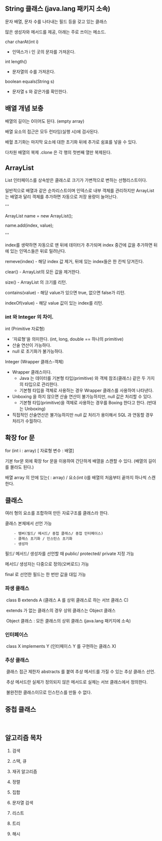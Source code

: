 ## String 클래스 (java.lang 패키지 소속)

문자 배열, 문자 수를 나타내는 필드 등을 갖고 있는 클래스

많은 생성자와 메서드를 제공, 아래는 주로 쓰이는 메소드.

char charAt(int i)

- 인덱스가 i 인 곳의 문자를 가져온다.

int length()

- 문자열의 수를 가져온다.

boolean equals(String s)

- 문자열 s 와 같은가를 확인한다.



## 배열 개념 보충

배열의 길이는 0이어도 된다. (empty array)

배열 요소의 접근은 모두 런타임(실행 시)에 검사된다.

배혈 초기화는 마지막 요소에 대한 초기화 뒤에 추가로 쉼표를 넣을 수 있다. 

다차원 배열의 복제 .clone 은 각 행의 첫번째 열만 복제된다.  



## ArrayList

List 인터페이스를 상속받은 클래스로 크기가 가변적으로 변하는 선형리스트이다.

일반적으로 배열과 같은 순차리스트이며 인덱스로 내부 객체를 관리하지만 ArrayList 는 배열과 달리 객체를 추가하면 자동으로 저장 용량이 늘어난다.

'''

ArrayList<type> name = new ArrayList<type>();

name.add(index, value);

'''

index를 생략하면 자동으로 맨 뒤에 데이터가 추가되며 index 중간에 값을 추가하면 뒤에 있는 인덱스들은 뒤로 밀려난다.

remeve(index) - 해당 index 값 제거, 뒤에 있는 index들은 한 칸씩 당겨진다.

clear() - ArrayList의 모든 값을 제거한다.

size() - ArrayList 의 크기를 리턴.

contains(value) - 해당 value가 있으면 true, 없으면 false가 리턴.

indexOf(value) - 해당 value 값이 있는 index를 리턴.



### int 와 Integer 의 차이.

int (Primitive 자료형)

- '자료형'을 의미한다. (int, long, double == 하나의 primitive)
- 산술 연산이 가능하다.
- null 로 초기화가 불가능하다.



Integer (Wrapper 클래스-객체)

- Wrapper 클래스이다. 
  - Java 는 데이터를 기본형 타입(primitive) 와 객체 참조(클래스) 같은 두 가지의 타입으로 관리한다.
  - 기본형 타입을 객체로 사용하는 경우 Wrapper 클래스를 사용하여 나타낸다.
- Unboxing 을 하지 않으면 산술 연산이 불가능하지만, null 값은 처리할 수 있다.
  - 기본형 타입(primitive)을 객체로 사용하는 경우를 Boxing 한다고 한다. (반대는 Unboxing)
- 직접적인 산술연산은 불가능하지만 null 값 처리가 용이해서 SQL 과 연동할 경우 처리가 수월하다.



## 확장 for 문	

for (int i : array) [ 자료형 변수 : 배열]

기본 for문 외에 확장 for 문을 이용하여 간단하게 배열을 스캔할 수 있다. (배열의 길이를 몰라도 된다.) 

배열 array 의 안에 있는( : array)  / 요소(int i)를 배열의 처음부터 끝까지 하나씩 스캔한다.



## 클래스

여러 형의 요소를 조합하여 만든 자료구조를 클래스라 한다.

클래스 본체에서 선언 가능

		- 멤버(필드/ 메서드/ 중첩 클래스/ 중첩 인터페이스)
		- 클래스 초기화 / 인스턴스 초기화
		- 생성자
필드/ 메서드/ 생성자를 선언할 때 public/ protected/ private 지정 가능

메서드/ 생성자는 다중으로 정의(오버로드) 가능

final 로 선언한 필드는 한 번만 값을 대입 가능



### 파생 클래스

​	class B extends A (클래스 A 를 상위 클래스로 하는 서브 클래스 C)

​	extends 가 없는 클래스의 경우 상위 클래스는 Object 클래스

​	Object 클래스 : 모든 클래스의 상위 클래스 (java.lang 패키지에 소속)



### 인터페이스 

​	class X implements Y (인터페이스 Y 를 구현하는 클래스 X)



### 추상 클래스

​	클래스 접근 제한자 abstracts 를 붙여 추상 메서드를 가질 수 있는 추상 클래스 선언.

​	추상 메서드란 실체가 정의되지 않은 메서드로 실체는 서브 클래스에서 정의한다.

​	불완전한 클래스이므로 인스턴스를 만들 수 없다.



## 중첩 클래스

​	

## 알고리즘 목차

1. 검색

2. 스택, 큐
3. 재귀 알고리즘
4. 정렬
5. 집합
6. 문자열 검색
7. 리스트
8. 트리
9. 해시